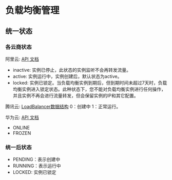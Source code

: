 # 负载均衡管理


## 统一状态


### 各云商状态

阿里云: [API 文档](https://next.api.aliyun.com/api/Slb/2014-05-15/DescribeLoadBalancers?params={}&lang=GO&tab=DOC)
+ inactive: 实例已停止，此状态的实例监听不会再转发流量。
+ active: 实例运行中，实例创建后，默认状态为active。
+ locked: 实例已锁定。当负载均衡实例到期后，但到期时间未超过7天时，负载均衡实例进入锁定状态。此种状态下，您不能对负载均衡实例进行任何操作，并且实例不再会进行流量转发，但会保留实例的IP和其它配置。

腾讯云: [LoadBalancer数据结构](https://cloud.tencent.com/document/api/214/30694#LoadBalancer)
0：创建中
1：正常运行。

华为云: [API 文档](https://apiexplorer.developer.huaweicloud.com/apiexplorer/doc?product=ELB&api=ListLoadbalancers&version=v2)
+ ONLINE
+ FROZEN

### 统一后状态

+ PENDING：表示创建中
+ RUNNING：表示运行中
+ LOCKED: 实例已锁定